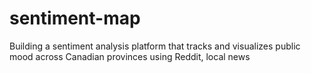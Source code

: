 # sentiment-map
Building a sentiment analysis platform that tracks and visualizes public mood across Canadian provinces using Reddit, local news
